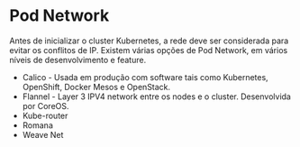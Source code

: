 # Pod Network
Antes de inicializar o cluster Kubernetes, a rede deve ser considerada para evitar os conflitos de IP. Existem várias opções de Pod Network, em vários níveis de desenvolvimento e feature.

* Calico - Usada em produção com software tais como Kubernetes, OpenShift, Docker Mesos e OpenStack.
* Flannel - Layer 3 IPV4 network entre os nodes e o cluster. Desenvolvida por CoreOS.
* Kube-router
* Romana
* Weave Net